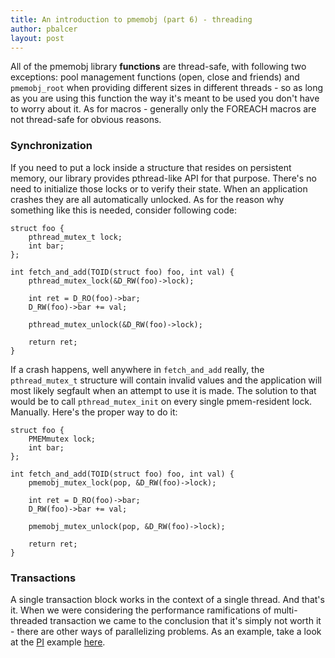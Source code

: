```yaml
---
title: An introduction to pmemobj (part 6) - threading
author: pbalcer
layout: post
---
```


All of the pmemobj library **functions** are thread-safe, with following two exceptions: pool management functions (open, close and friends) and `pmemobj_root` when providing different sizes in different threads - so as long as you are using this function the way it's meant to be used you don't have to worry about it. As for macros - generally only the FOREACH macros are not thread-safe for obvious reasons.

### Synchronization

If you need to put a lock inside a structure that resides on persistent memory, our library provides pthread-like API for that purpose. There's no need to initialize those locks or to verify their state. When an application crashes they are all automatically unlocked. As for the reason why something like this is needed, consider following code:

	struct foo {
		pthread_mutex_t lock;
		int bar;
	};
	
	int fetch_and_add(TOID(struct foo) foo, int val) {
		pthread_mutex_lock(&D_RW(foo)->lock);

		int ret = D_RO(foo)->bar;
		D_RW(foo)->bar += val;

		pthread_mutex_unlock(&D_RW(foo)->lock);

		return ret;
	}

If a crash happens, well anywhere in `fetch_and_add` really, the `pthread_mutex_t` structure will contain invalid values and the application will most likely segfault when an attempt to use it is made. The solution to that would be to call `pthread_mutex_init` on every single pmem-resident lock. Manually. Here's the proper way to do it:

	struct foo {
		PMEMmutex lock;
		int bar;
	};
	
	int fetch_and_add(TOID(struct foo) foo, int val) {
		pmemobj_mutex_lock(pop, &D_RW(foo)->lock);

		int ret = D_RO(foo)->bar;
		D_RW(foo)->bar += val;

		pmemobj_mutex_unlock(pop, &D_RW(foo)->lock);

		return ret;
	}

### Transactions

A single transaction block works in the context of a single thread. And that's it. When we were considering the performance ramifications of multi-threaded transaction we came to the conclusion that it's simply not worth it - there are other ways of parallelizing problems. As an example, take a look at the [PI](https://en.wikipedia.org/wiki/Leibniz_formula_for_%CF%80) example [here](https://github.com/pmem/nvml/tree/master/src/examples/libpmemobj).

